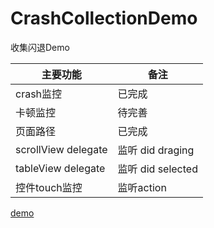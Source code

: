 # CrashCollectionDemo
收集闪退Demo

主要功能|备注
----- | -----
crash监控|已完成
卡顿监控|待完善
页面路径|已完成
scrollView delegate|监听 did draging
tableView delegate|监听 did selected
控件touch监控|监听action

[demo]()
